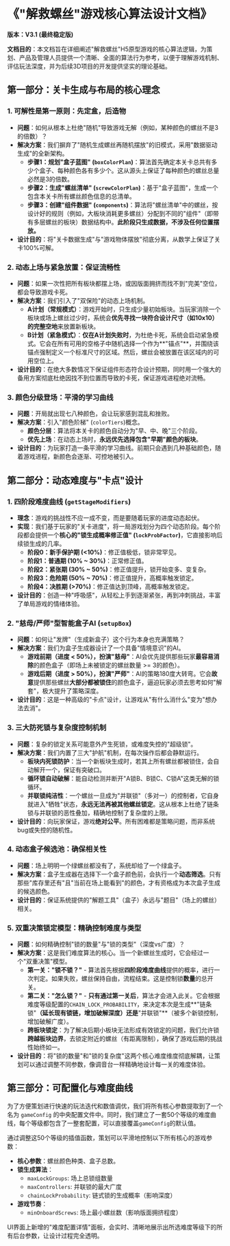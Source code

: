 # 《"解救螺丝"游戏核心算法设计文档》

**版本：V3.1 (最终稳定版)**

**文档目的**：本文档旨在详细阐述"解救螺丝"H5原型游戏的核心算法逻辑，为策划、产品及管理人员提供一个清晰、全面的算法行为参考，以便于理解游戏机制、评估玩法深度，并为后续3D项目的开发提供坚实的理论基础。

## 第一部分：关卡生成与布局的核心理念

### 1. 可解性是第一原则：先定盒，后造物

* **问题**：如何从根本上杜绝"随机"导致游戏无解（例如，某种颜色的螺丝不是3的倍数）？
* **解决方案**：我们摒弃了"随机生成螺丝再随机摆放"的旧模式，采用"数据驱动生成"的全新架构。
  * **步骤1：规划"盒子蓝图" (`boxColorPlan`)**：算法首先确定本关卡总共有多少个盒子、每种颜色各有多少个。这从源头上保证了每种颜色的螺丝总量必然是3的倍数。
  * **步骤2：生成"螺丝清单" (`screwColorPlan`)**：基于"盒子蓝图"，生成一个包含本关卡所有螺丝颜色信息的总清单。
  * **步骤3：创建"组件数据" (`components`)**：算法将"螺丝清单"中的螺丝，按设计好的规则（例如，大板块消耗更多螺丝）分配到不同的"组件"（即带有多层螺丝的板块）数据结构中。**此阶段只生成数据，不涉及任何位置摆放。**
* **设计目的**：将"关卡数据生成"与"游戏物体摆放"彻底分离，从数学上保证了关卡100%可解。

### 2. 动态上场与紧急放置：保证流畅性

* **问题**：如果一次性把所有板块都摆上场，或因版面拥挤而找不到"完美"空位，都会导致游戏卡死。
* **解决方案**：我们引入了"双保险"的动态上场机制。
  * **A计划（常规模式）**：游戏开始时，只生成少量初始板块。当玩家消除一个板块或场上螺丝过少时，系统会**优先寻找一块符合设计尺寸（如10x10）的完整空地**来放置新板块。
  * **B计划（紧急模式）**：**仅在A计划失败时**，为杜绝卡死，系统会启动紧急模式。它会在所有可用的空格子中随机选择一个作为**"锚点"**，并围绕该锚点强制定义一个标准尺寸的区域。然后，螺丝会被放置在该区域内的可用空位上。
* **设计目的**：在绝大多数情况下保证组件形态符合设计预期，同时用一个强大的备用方案彻底杜绝因找不到位置而导致的卡死，保证游戏进程绝对流畅。

### 3. 颜色分级登场：平滑的学习曲线

* **问题**：开局就出现七八种颜色，会让玩家感到混乱和挫败。
* **解决方案**：引入"颜色阶梯" (`colorTiers`)概念。
  * **颜色分层**：算法将本关卡的颜色自动分为"早、中、晚"三个阶段。
  * **优先上场**：在动态上场时，**永远优先选择包含"早期"颜色的板块**。
* **设计目的**：为玩家打造一条平滑的学习曲线。前期只会遇到几种基础颜色，随着游戏进程，新颜色会逐渐、可控地被引入。

## 第二部分：动态难度与"卡点"设计

### 1. 四阶段难度曲线 (`getStageModifiers`)

* **理念**：游戏的挑战性不应一成不变，而是要随着玩家的进度动态起伏。
* **实现**：我们基于玩家的"关卡进度"，将一局游戏划分为四个动态阶段。每个阶段都会提供一个**核心的"锁生成概率修正值" (`lockProbFactor`)**，它直接影响后续锁生成的几率。
  * **阶段0：新手保护期 (<10%)**：修正值极低，锁非常罕见。
  * **阶段1：普通期 (10% ~ 30%)**：正常修正值。
  * **阶段2：紧张期 (30% ~ 50%)**：修正值提升，锁开始变多、变复杂。
  * **阶段3：危险期 (50% ~ 70%)**：修正值提升，高概率触发锁定。
  * **阶段4：决胜期 (>70%)**：修正值达到顶峰，高概率触发锁定。
* **设计目的**：创造一种"呼吸感"，从轻松上手到逐渐紧张，再到冲刺挑战，丰富了单局游戏的情绪体验。

### 2. "慈母/严师"型智能盒子AI (`setupBox`)

* **问题**：如何让"发牌"（生成新盒子）这个行为本身也充满策略？
* **解决方案**：我们为盒子生成器设计了一个具备"情境意识"的AI。
  * **游戏前期（进度 < 50%），扮演"慈母"**：AI会优先提供那些玩家**最容易消除**的颜色盒子（即场上未被锁定的螺丝数量 >= 3的颜色）。
  * **游戏后期（进度 > 50%），扮演"严师"**：AI的策略180度大转弯。它会**故意**提供那些螺丝**大部分都被锁住**的颜色盒子，逼迫玩家必须去思考如何"解套"，极大提升了策略深度。
* **设计目的**：这是一种高级的"卡点"设计，让游戏从"有什么消什么"变为"想办法去消"。

### 3. 三大防死锁与复杂度控制机制

* **问题**：复杂的锁定关系可能意外产生死锁，或难度失控的"超级锁"。
* **解决方案**：我们内置了三大"护航"机制，在每次操作后都会静默运行。
  * **板块内死锁防护**：当一个新板块生成时，若其上所有螺丝都被锁住，会自动解开一个，保证有突破口。
  * **循环锁自动破解**：能自动检测并断开"A锁B、B锁C、C锁A"这类无解的锁循环。
  * **并联锁纯洁性**：一个螺丝一旦成为"并联锁"（多对一）的控制者，它自身就进入"牺牲"状态，**永远无法再被其他螺丝锁定**。这从根本上杜绝了链条锁与并联锁的恶性叠加，精确地控制了复杂度的上限。
* **设计目的**：向玩家保证，游戏**绝对公平**。所有困难都是策略问题，而非系统bug或失控的随机性。

### 4. 动态盒子候选池：确保相关性

* **问题**：场上明明一个绿螺丝都没有了，系统却给了一个绿盒子。
* **解决方案**：盒子生成器在选择下一个盒子颜色前，会执行一个**动态筛选**。只有那些"库存里还有"且"当前在场上能看到"的颜色，才有资格成为本次盒子生成的候选颜色。
* **设计目的**：保证系统提供的"解题工具"（盒子）永远与"题目"（场上的螺丝）相关。

### 5. 双重决策锁定模型：精确控制难度与类型

* **问题**：如何精确控制"锁的数量"与"锁的类型"（深度vs广度）？
* **解决方案**：这是我们难度算法的核心。当一个新螺丝生成时，它会经过一个"双重决策"模型。
  * **第一关："锁不锁？"** - 算法首先根据**四阶段难度曲线**提供的概率，进行一次判定。如果失败，螺丝保持自由，流程结束。这是控制锁**数量**的总开关。
  * **第二关："怎么锁？"** - **只有通过第一关后**，算法才会进入此关。它会根据难度等级配置的`CHAIN_LOCK_PROBABILITY`，来决定本次是生成**"链条锁"**（延长现有锁链，增加破解深度）还是**"并联锁"**（被多个新锁控制，增加破解广度）。
  * **跨板块锁定**：为了解决后期小板块无法形成有效锁定的问题，我们允许锁**跨越板块边界**，去锁定附近的螺丝（有距离限制），确保了游戏后期的挑战性始终如一。
* **设计目的**：将"锁的数量"和"锁的复杂度"这两个核心难度维度彻底解耦，让策划可以通过调整不同参数，像调音台一样精确地设计每一关的难度体验。

## 第三部分：可配置化与难度曲线

为了方便策划进行快速的玩法迭代和数值调优，我们将所有核心参数提取到了一个名为 `gameConfig` 的中央配置文件中。同时，我们建立了一套50个等级的难度曲线，每个等级都包含了一整套配置，可以直接覆盖`gameConfig`的默认值。

通过调整这50个等级的插值函数，策划可以平滑地控制以下所有核心的游戏参数：

* **核心参数**：螺丝颜色种类、盒子总数。
* **锁生成算法**：
  * `maxLockGroups`: 场上总锁组数量
  * `maxControllers`: 并联锁的最大广度
  * `chainLockProbability`: 链式锁的生成概率（影响深度）
* **游戏节奏**：
  * `minOnboardScrews`: 场上最小螺丝数（影响版面拥挤程度）

UI界面上新增的"难度配置详情"面板，会实时、清晰地展示出所选难度等级下的所有后台参数，让设计过程完全透明。
